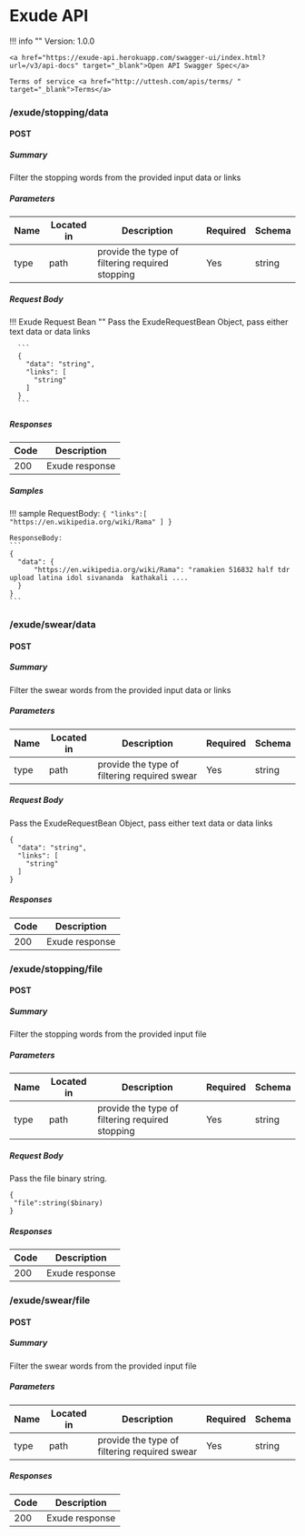 # Exude API 

!!! info ""
    Version: 1.0.0

    <a href="https://exude-api.herokuapp.com/swagger-ui/index.html?url=/v3/api-docs" target="_blank">Open API Swagger Spec</a>

    Terms of service <a href="http://uttesh.com/apis/terms/ " target="_blank">Terms</a>


### /exude/stopping/data

#### POST
##### Summary

Filter the stopping words from the provided input data or links

##### Parameters

| Name | Located in | Description | Required | Schema |
| ---- | ---------- | ----------- | -------- | ---- |
| type | path | provide the type of filtering required stopping | Yes | string |

##### Request Body

!!! Exude Request Bean ""
      Pass the ExudeRequestBean Object, pass either text data or data links

      ```
      {
        "data": "string",
        "links": [
          "string"
        ]
      }
      ```

##### Responses

| Code | Description |
| ---- | ----------- |
| 200 | Exude response |

##### Samples
!!! sample 
    RequestBody:
    ```
    {
    "links":[
      "https://en.wikipedia.org/wiki/Rama"
      ]
    }
    ```
    
    ResponseBody:
    ```
    {
      "data": {
          "https://en.wikipedia.org/wiki/Rama": "ramakien 516832 half tdr upload latina idol sivananda  kathakali ....
      }
    } 
    ```

### /exude/swear/data

#### POST
##### Summary

Filter the swear words from the provided input data or links

##### Parameters

| Name | Located in | Description | Required | Schema |
| ---- | ---------- | ----------- | -------- | ---- |
| type | path | provide the type of filtering required swear | Yes | string |

##### Request Body

Pass the ExudeRequestBean Object, pass either text data or data links

```
{
  "data": "string",
  "links": [
    "string"
  ]
}
```

##### Responses

| Code | Description |
| ---- | ----------- |
| 200 | Exude response |


### /exude/stopping/file

#### POST
##### Summary

Filter the stopping words from the provided input file

##### Parameters

| Name | Located in | Description | Required | Schema |
| ---- | ---------- | ----------- | -------- | ---- |
| type | path | provide the type of filtering required stopping | Yes | string |

##### Request Body

Pass the file binary string.

```
{
 "file":string($binary)
}
```

##### Responses

| Code | Description |
| ---- | ----------- |
| 200 | Exude response |

### /exude/swear/file

#### POST
##### Summary

Filter the swear words from the provided input file

##### Parameters

| Name | Located in | Description | Required | Schema |
| ---- | ---------- | ----------- | -------- | ---- |
| type | path | provide the type of filtering required swear | Yes | string |

##### Responses

| Code | Description |
| ---- | ----------- |
| 200 | Exude response |
